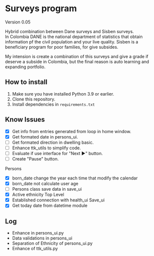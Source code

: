 Surveys program
===
Version 0.05

Hybrid combination between Dane surveys and Sisben surveys.<br> 
In Colombia DANE is the national department of statistics that obtain information pf the civil population and your live quality. 
Sisben is a beneficiary program for poor families, for give subsides.<br>

My intension is create a combination of this surveys and give a grade if deserve a subside in Colombia, 
but the final reason is auto learning and expanding portfolio.<br>

## How to install
1. Make sure you have installed Python 3.9 or earlier.
2. Clone this repository.
3. Install dependencies in `requirements.txt`

Know Issues
---

- [x] Get info from entries generated from loop in home window.
- [x] Get formated date in persons_ui.
- [ ] Get formated direction in dwelling basic.
- [ ] Enhance ttk_utils to simplify code.
- [ ] Evaluate if use interface for "Next ▶" button.
- [ ] Create "Pause" button.

Persons
- [x] born_date change the year each time that modify the calendar
- [x] born_date not calculate user age
- [ ] Persons class save data in save_ui
- [x] Active ethnicity Top Level
- [x] Established connection with health_ui
Save_ui
- [x] Get today date from datetime module

Log
---
- Enhance in persons_ui.py
- Data validations in persons_ui
- Separation of Ethnicity of persons_ui.py
- Enhance of ttk_utils.py
